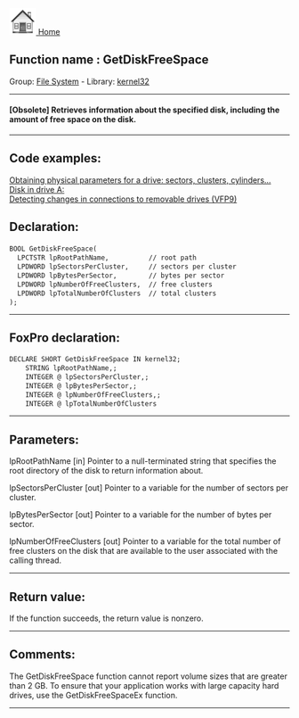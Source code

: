 [<img src="../../images/home.png"> Home ](https://github.com/VFPX/Win32API)  

## Function name : GetDiskFreeSpace
Group: [File System](../../functions_group.md#File_System)  -  Library: [kernel32](../../../libraries.md#kernel32)  
***  


#### [Obsolete] Retrieves information about the specified disk, including the amount of free space on the disk.

***  


## Code examples:
[Obtaining physical parameters for a drive: sectors, clusters, cylinders...](../../samples/sample_101.md)  
[Disk in drive A:](../../samples/sample_319.md)  
[Detecting changes in connections to removable drives (VFP9)](../../samples/sample_573.md)  

## Declaration:
```foxpro  
BOOL GetDiskFreeSpace(
  LPCTSTR lpRootPathName,          // root path
  LPDWORD lpSectorsPerCluster,     // sectors per cluster
  LPDWORD lpBytesPerSector,        // bytes per sector
  LPDWORD lpNumberOfFreeClusters,  // free clusters
  LPDWORD lpTotalNumberOfClusters  // total clusters
);  
```  
***  


## FoxPro declaration:
```foxpro  
DECLARE SHORT GetDiskFreeSpace IN kernel32;
	STRING lpRootPathName,;
	INTEGER @ lpSectorsPerCluster,;
	INTEGER @ lpBytesPerSector,;
	INTEGER @ lpNumberOfFreeClusters,;
	INTEGER @ lpTotalNumberOfClusters  
```  
***  


## Parameters:
lpRootPathName 
[in] Pointer to a null-terminated string that specifies the root directory of the disk to return information about. 

lpSectorsPerCluster 
[out] Pointer to a variable for the number of sectors per cluster. 

lpBytesPerSector 
[out] Pointer to a variable for the number of bytes per sector. 

lpNumberOfFreeClusters 
[out] Pointer to a variable for the total number of free clusters on the disk that are available to the user associated with the calling thread.  
***  


## Return value:
If the function succeeds, the return value is nonzero.  
***  


## Comments:
The GetDiskFreeSpace function cannot report volume sizes that are greater than 2 GB. To ensure that your application works with large capacity hard drives, use the GetDiskFreeSpaceEx function.   
  
***  


